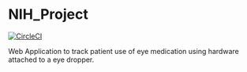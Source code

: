 # NIH_Project

[![CircleCI](https://circleci.com/gh/BenFields724/NIH_Project/tree/master.svg?style=svg)](https://circleci.com/gh/BenFields724/NIH_Project/tree/master)

Web Application to track patient use of eye medication using hardware attached to a eye dropper.
